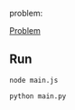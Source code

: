 problem:

<a href="https://codeforces.com/group/MWSDmqGsZm/contest/223338/problem/B"> Problem</a>

## Run

```
node main.js
```

```
python main.py
```